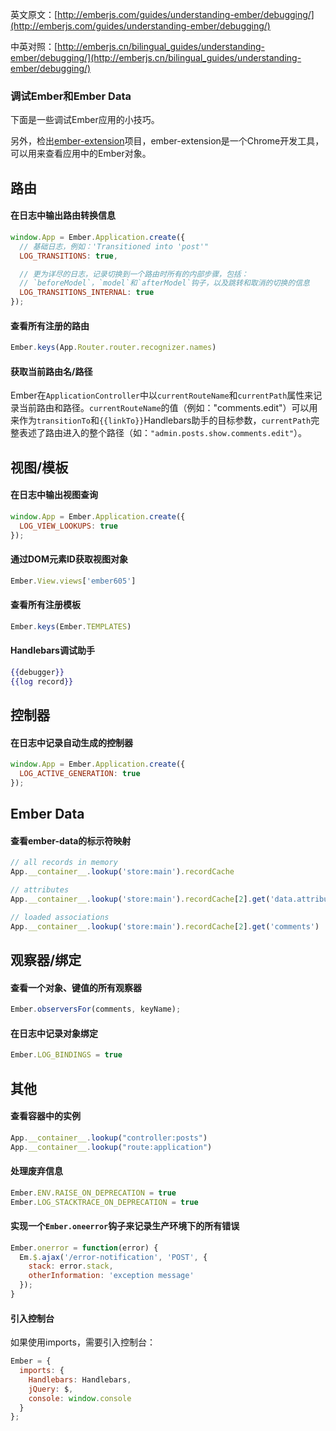 英文原文：[http://emberjs.com/guides/understanding-ember/debugging/](http://emberjs.com/guides/understanding-ember/debugging/)

中英对照：[http://emberjs.cn/bilingual_guides/understanding-ember/debugging/](http://emberjs.cn/bilingual_guides/understanding-ember/debugging/)

### 调试Ember和Ember Data

下面是一些调试Ember应用的小技巧。

另外，检出[ember-extension](https://github.com/tildeio/ember-extension)项目，ember-extension是一个Chrome开发工具，可以用来查看应用中的Ember对象。

## 路由

#### 在日志中输出路由转换信息

```javascript
window.App = Ember.Application.create({
  // 基础日志，例如：'Transitioned into 'post'"
  LOG_TRANSITIONS: true, 

  // 更为详尽的日志，记录切换到一个路由时所有的内部步骤，包括：
  // `beforeModel`，`model`和`afterModel`钩子，以及跳转和取消的切换的信息
  LOG_TRANSITIONS_INTERNAL: true
});
```

#### 查看所有注册的路由

```javascript
Ember.keys(App.Router.router.recognizer.names)
```

#### 获取当前路由名/路径

Ember在`ApplicationController`中以`currentRouteName`和`currentPath`属性来记录当前路由和路径。`currentRouteName`的值（例如："comments.edit"）可以用来作为`transitionTo`和`{{linkTo}}`Handlebars助手的目标参数，`currentPath`完整表述了路由进入的整个路径（如：`"admin.posts.show.comments.edit"`）。

## 视图/模板

#### 在日志中输出视图查询

```javascript
window.App = Ember.Application.create({
  LOG_VIEW_LOOKUPS: true
});
```

#### 通过DOM元素ID获取视图对象
 
```javascript
Ember.View.views['ember605']
```

#### 查看所有注册模板

```javascript
Ember.keys(Ember.TEMPLATES)
```

#### Handlebars调试助手

```handlebars
{{debugger}}
{{log record}}
```

## 控制器

#### 在日志中记录自动生成的控制器

```javascript
window.App = Ember.Application.create({
  LOG_ACTIVE_GENERATION: true
});
```

## Ember Data

#### 查看ember-data的标示符映射

```javascript
// all records in memory
App.__container__.lookup('store:main').recordCache 

// attributes
App.__container__.lookup('store:main').recordCache[2].get('data.attributes')

// loaded associations
App.__container__.lookup('store:main').recordCache[2].get('comments')
```

## 观察器/绑定

#### 查看一个对象、键值的所有观察器

```javascript
Ember.observersFor(comments, keyName);
```

#### 在日志中记录对象绑定

```javascript
Ember.LOG_BINDINGS = true
```

## 其他

#### 查看容器中的实例

```javascript
App.__container__.lookup("controller:posts")
App.__container__.lookup("route:application")
```

#### 处理废弃信息

```javascript
Ember.ENV.RAISE_ON_DEPRECATION = true
Ember.LOG_STACKTRACE_ON_DEPRECATION = true
```

#### 实现一个`Ember.oneerror`钩子来记录生产环境下的所有错误

```javascript
Ember.onerror = function(error) {
  Em.$.ajax('/error-notification', 'POST', {
    stack: error.stack,
    otherInformation: 'exception message'
  });
}
```

#### 引入控制台

如果使用imports，需要引入控制台：

```javascript
Ember = {
  imports: {
    Handlebars: Handlebars,
    jQuery: $,
    console: window.console
  }
};
```
